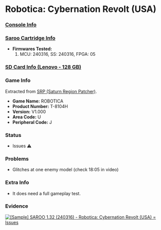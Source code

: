 # Robotica: Cybernation Revolt (USA)

### [Console Info](../../../../Info/Consoles/VA13/README.md)

### [Saroo Cartridge Info](../../../../Info/Cartridges/RetroGameParadiseStore/1.32F/README.md)

- <b>Firmwares Tested:</b>
  1. MCU: 240316, SS: 240316, FPGA: 05

### [SD Card Info (Lenovo - 128 GB)](../../../../Info/SdCards/Lenovo/128GB/fat32/README.md)

### Game Info

Extracted from [SRP (Saturn Region Patcher)](https://segaxtreme.net/resources/saturn-region-patcher.81/download).

- <b>Game Name:</b> ROBOTICA
- <b>Product Number:</b> T-8104H
- <b>Version:</b> V1.000
- <b>Area Code:</b> U
- <b>Peripheral Code:</b> J

### Status

- Issues :warning:

### Problems

- Glitches at one enemy model (check 18:05 in video)

### Extra Info

- It does need a full gameplay test.

### Evidence

[![[Sample] SAROO 1.32 (240316) - Robotica: Cybernation Revolt (USA) = Issues](https://img.youtube.com/vi/UW3M737vVqc/0.jpg)](https://www.youtube.com/watch?v=UW3M737vVqc)
